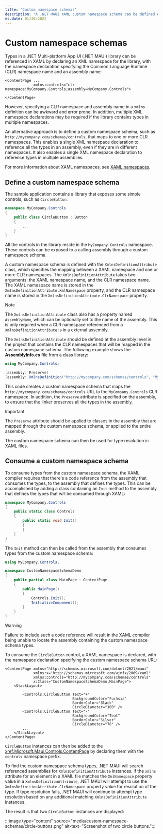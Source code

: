 ```yaml
---
title: "Custom namespace schemas"
description: "A .NET MAUI XAML custom namespace schema can be defined with the XmlnsDefinitionAttribute class, which specifies a mapping between a custom URL and one or more CLR namespaces. The custom namespace schema can then be used in XAML namespace declarations."
ms.date: 01/26/2022
---
```


# Custom namespace schemas

Types in a .NET Multi-platform App UI (.NET MAUI) library can be referenced in XAML by declaring an XML namespace for the library, with the namespace declaration specifying the Common Language Runtime (CLR) namespace name and an assembly name:

```xaml
<ContentPage ...
             xmlns:controls="clr-namespace:MyCompany.Controls;assembly=MyCompany.Controls">
    ...
</ContentPage>
```

However, specifying a CLR namespace and assembly name in a `xmlns` definition can be awkward and error prone. In addition, multiple XML namespace declarations may be required if the library contains types in multiple namespaces.

An alternative approach is to define a custom namespace schema, such as `http://mycompany.com/schemas/controls`, that maps to one or more CLR namespaces. This enables a single XML namespace declaration to reference all the types in an assembly, even if they are in different namespaces. It also enables a single XML namespace declaration to reference types in multiple assemblies.

For more information about XAML namespaces, see [XAML namespaces](index.md).

## Define a custom namespace schema

The sample application contains a library that exposes some simple controls, such as `CircleButton`:

```csharp
namespace MyCompany.Controls
{
    public class CircleButton : Button
    {
        ...
    }
}
```

All the controls in the library reside in the `MyCompany.Controls` namespace. These controls can be exposed to a calling assembly through a custom namespace schema.

A custom namespace schema is defined with the `XmlnsDefinitionAttribute` class, which specifies the mapping between a XAML namespace and one or more CLR namespaces. The `XmlnsDefinitionAttribute` takes two arguments: the XAML namespace name, and the CLR namespace name. The XAML namespace name is stored in the `XmlnsDefinitionAttribute.XmlNamespace` property, and the CLR namespace name is stored in the `XmlnsDefinitionAttribute.ClrNamespace` property.

> [!NOTE]
> The `XmlnsDefinitionAttribute` class also has a property named `AssemblyName`, which can be optionally set to the name of the assembly. This is only required when a CLR namespace referenced from a `XmlnsDefinitionAttribute` is in a external assembly.

The `XmlnsDefinitionAttribute` should be defined at the assembly level in the project that contains the CLR namespaces that will be mapped in the custom namespace schema. The following example shows the **AssemblyInfo.cs** file from a class library:

```csharp
using MyCompany.Controls;

[assembly: Preserve]
[assembly: XmlnsDefinition("http://mycompany.com/schemas/controls", "MyCompany.Controls")]
```

This code creates a custom namespace schema that maps the `http://mycompany.com/schemas/controls` URL to the `MyCompany.Controls` CLR namespace. In addition, the `Preserve` attribute is specified on the assembly, to ensure that the linker preserves all the types in the assembly.

> [!IMPORTANT]
> The `Preserve` attribute should be applied to classes in the assembly that are mapped through the custom namespace schema, or applied to the entire assembly.

The custom namespace schema can then be used for type resolution in XAML files.

## Consume a custom namespace schema

To consume types from the custom namespace schema, the XAML compiler requires that there's a code reference from the assembly that consumes the types, to the assembly that defines the types. This can be accomplished by adding a class containing an `Init` method to the assembly that defines the types that will be consumed through XAML:

```csharp
namespace MyCompany.Controls
{
    public static class Controls
    {
        public static void Init()
        {
        }
    }
}
```

The `Init` method can then be called from the assembly that consumes types from the custom namespace schema:

```csharp
using MyCompany.Controls;

namespace CustomNamespaceSchemaDemo
{
    public partial class MainPage : ContentPage
    {
        public MainPage()
        {
            Controls.Init();
            InitializeComponent();
        }
    }
}
```

> [!WARNING]
> Failure to include such a code reference will result in the XAML compiler being unable to locate the assembly containing the custom namespace schema types.

To consume the `CircleButton` control, a XAML namespace is declared, with the namespace declaration specifying the custom namespace schema URL:

```xaml
<ContentPage xmlns="http://schemas.microsoft.com/dotnet/2021/maui"
             xmlns:x="http://schemas.microsoft.com/winfx/2009/xaml"
             xmlns:controls="http://mycompany.com/schemas/controls"
             x:Class="CustomNamespaceSchemaDemo.MainPage">
    <StackLayout>
        ...
        <controls:CircleButton Text="+"
                               BackgroundColor="Fuchsia"
                               BorderColor="Black"
                               CircleDiameter="100" />
        <controls:CircleButton Text="-"
                               BackgroundColor="Teal"
                               BorderColor="Silver"
                               CircleDiameter="70" />
        ...
    </StackLayout>
</ContentPage>
```

`CircleButton` instances can then be added to the <xref:Microsoft.Maui.Controls.ContentPage> by declaring them with the `controls` namespace prefix.

To find the custom namespace schema types, .NET MAUI will search referenced assemblies for `XmlnsDefinitionAttribute` instances. If the `xmlns` attribute for an element in a XAML file matches the `XmlNamespace` property value in a `XmlnsDefinitionAttribute`, .NET MAUI will attempt to use the `XmlnsDefinitionAttribute.ClrNamespace` property value for resolution of the type. If type resolution fails, .NET MAUI will continue to attempt type resolution based on any additional matching `XmlnsDefinitionAttribute` instances.

The result is that two `CircleButton` instances are displayed:

:::image type="content" source="media/custom-namespace-schemas/circle-buttons.png" alt-text="Screenshot of two circle buttons.":::
